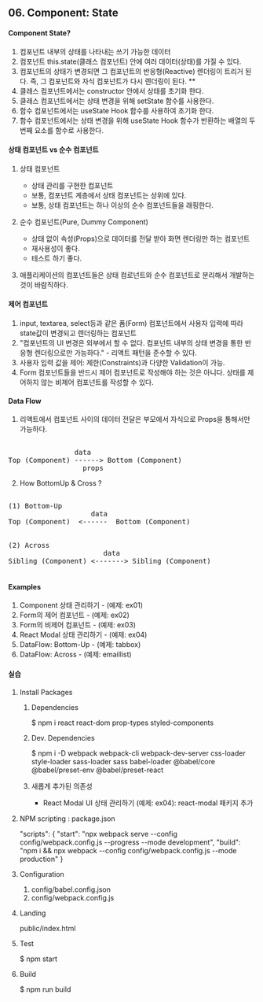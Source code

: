 ## 06. Component: State

#### Component State?

1. 컴포넌트 내부의 상태를 나타내는 쓰기 가능한 데이터
2. 컴포넌트 this.state(클래스 컴포넌트) 안에 여러 데이터(상태)를 가질 수 있다.
3. 컴포넌트의 상태가 변경되면 그 컴포넌트의 반응형(Reactive) 렌더링이 트리거 된다. 즉, 그 컴포넌트와 자식 컴포넌트가 다시 렌더링이 된다. \*\*
4. 클래스 컴포넌트에서는 constructor 안에서 상태를 초기화 한다.
5. 클래스 컴포넌트에서는 상태 변경을 위해 setState 함수를 사용한다.
6. 함수 컴포넌트에서는 useState Hook 함수를 사용하여 초기화 한다.
7. 함수 컴포넌트에서는 상태 변경을 위해 useState Hook 함수가 반환하는 배열의 두번째 요소를 함수로 사용한다.

#### 상태 컴포넌트 vs 순수 컴포넌트

1. 상태 컴포넌트

    - 상태 관리를 구현한 컴포넌트
    - 보통, 컴포넌트 계층에서 상태 컴포넌트는 상위에 있다.
    - 보통, 상태 컴포넌트는 하나 이상의 순수 컴포넌트들을 래핑한다.

2. 순수 컴포넌트(Pure, Dummy Component)

    - 상태 없이 속성(Props)으로 데이터를 전달 받아 화면 렌더링만 하는 컴포넌트
    - 재사용성이 좋다.
    - 테스트 하기 좋다.

3. 애플리케이션의 컴포넌트들은 상태 컴로넌트와 순수 컴포넌트로 분리해서 개발하는 것이 바람직하다.

#### 제어 컴포넌트

1. input, textarea, select등과 같은 폼(Form) 컴포넌트에서 사용자 입력에 따라 state값이 변경되고 렌더링하는 컴포넌트
2. "컴포넌트의 UI 변경은 외부에서 할 수 없다. 컴포넌트 내부의 상태 변경을 통한 반응형 렌더링으로만 가능하다." - 리액트 패턴을 준수할 수 있다.
3. 사용자 입력 값을 제어: 제한(Constraints)과 다양한 Validation이 가능.
4. Form 컴포넌트들을 반드시 제어 컴포넌트로 작성해야 하는 것은 아니다. 상태를 제어하지 않는 비제어 컴포넌트를 작성할 수 있다.

#### Data Flow

1. 리액트에서 컴포넌트 사이의 데이터 전달은 부모에서 자식으로 Props을 통해서만 가능하다.

<pre>   
                data
Top (Component) ------> Bottom (Component)
                  props
</pre>

2. How BottomUp & Cross ?

<pre>

(1) Bottom-Up
                    data
Top (Component)  <------  Bottom (Component)


(2) Across
                       data
Sibling (Component) <-------> Sibling (Component)    

</pre>

#### Examples

1. Component 상태 관리하기 - (예제: ex01)
2. Form의 제어 컴포넌트 - (예제: ex02)
3. Form의 비제어 컴포넌트 - (예제: ex03)
4. React Modal 상태 관리하기 - (예제: ex04)
5. DataFlow: Bottom-Up - (예제: tabbox)
6. DataFlow: Across - (예제: emaillist)

#### 실습

1. Install Packages

    1. Dependencies

        $ npm i react react-dom prop-types styled-components

    2. Dev. Dependencies

        $ npm i -D webpack webpack-cli webpack-dev-server css-loader style-loader sass-loader sass babel-loader @babel/core @babel/preset-env @babel/preset-react

    3. 새롭게 추가된 의존성
        - React Modal UI 상태 관리하기 (예제: ex04): react-modal 패키지 추가

2. NPM scripting : package.json

    "scripts": {
    "start": "npx webpack serve --config config/webpack.config.js --progress --mode development",
    "build": "npm i && npx webpack --config config/webpack.config.js --mode production"
    }

3. Configuration

    1. config/babel.config.json
    2. config/webpack.config.js

4. Landing

    public/index.html

5. Test

    $ npm start

6. Build

    $ npm run build
